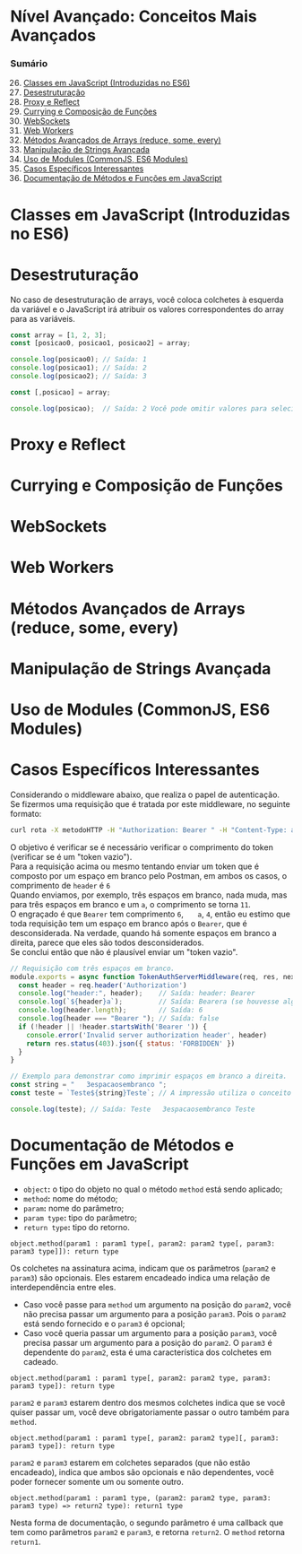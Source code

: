 # Nível Avançado: Conceitos Mais Avançados

### Sumário

26. [Classes em JavaScript (Introduzidas no ES6)](#classes-em-javascript-introduzidas-no-es6)
27. [Desestruturação](#desestruturacao)
28. [Proxy e Reflect](#proxy-e-reflect)
29. [Currying e Composição de Funções](#currying-e-composicao-de-funcoes)
30. [WebSockets](#websockets)
31. [Web Workers](#web-workers)
32. [Métodos Avançados de Arrays (reduce, some, every)](#metodos-avancados-de-arrays-reduce-some-every)
33. [Manipulação de Strings Avançada](#manipulacao-de-strings-avancada)
34. [Uso de Modules (CommonJS, ES6 Modules)](#uso-de-modules-commonjs-es6-modules)
35. [Casos Específicos Interessantes](#casos-especificos-interessantes)
36. [Documentação de Métodos e Funções em JavaScript](#documentacao-de-metodos-e-funcoes-em-javascript)

# <a name = "classes-em-javascript-introduzidas-no-es6"></a> Classes em JavaScript (Introduzidas no ES6)

# <a name = "desestruturacao"></a> Desestruturação

No caso de desestruturação de arrays, você coloca colchetes à esquerda da variável e o JavaScript irá atribuir os valores correspondentes do array para as variáveis.

```JavaScript
const array = [1, 2, 3];
const [posicao0, posicao1, posicao2] = array;

console.log(posicao0); // Saída: 1
console.log(posicao1); // Saída: 2
console.log(posicao2); // Saída: 3

const [,posicao] = array;

console.log(posicao);  // Saída: 2 Você pode omitir valores para selecionar a posição (["espaço vazio", posicao]).
```

# <a name = "proxy-e-reflect"></a> Proxy e Reflect

# <a name = "currying-e-composicao-de-funcoes"></a> Currying e Composição de Funções

# <a name = "websockets"></a> WebSockets

# <a name = "web-workers"></a> Web Workers

# <a name = "metodos-avancados-de-arrays-reduce-some-every"></a> Métodos Avançados de Arrays (reduce, some, every)

# <a name = "manipulacao-de-strings-avancada"></a> Manipulação de Strings Avançada

# <a name = "uso-de-modules-commonjs-es6-modules"></a> Uso de Modules (CommonJS, ES6 Modules)

# <a name = "casos-especificos-interessantes"></a>Casos Específicos Interessantes

Considerando o middleware abaixo, que realiza o papel de autenticação.\
Se fizermos uma requisição que é tratada por este middleware, no seguinte formato:

```bash
curl rota -X metodoHTTP -H "Authorization: Bearer " -H "Content-Type: application/json" -d '{}'
```

O objetivo é verificar se é necessário verificar o comprimento do token (verificar se é um "token vazio").\
Para a requisição acima ou mesmo tentando enviar um token que é composto por um espaço em branco pelo Postman, em ambos os casos, o comprimento de `header` é `6`\
Quando enviamos, por exemplo, três espaços em branco, nada muda, mas para três espaços em branco e um `a`, o comprimento se torna `11`.\
O engraçado é que `Bearer` tem comprimento `6`, `   a`, `4`, então eu estimo que toda requisição tem um espaço em branco após o `Bearer`, que é desconsiderada. Na verdade, quando há somente espaços em branco a direita, parece que eles são todos desconsiderados.\
Se conclui então que não é plausível enviar um "token vazio".

```JavaScript
// Requisição com três espaços em branco.
module.exports = async function TokenAuthServerMiddleware(req, res, next) {  
  const header = req.header('Authorization')
  console.log("header:", header);    // Saída: header: Bearer
  console.log(`${header}a`);         // Saída: Bearera (se houvesse algum espaço em branco, o "a" apareceria depois deles).
  console.log(header.length);        // Saída: 6
  console.log(header === "Bearer "); // Saída: false
  if (!header || !header.startsWith('Bearer ')) {
    console.error('Invalid server authorization header', header)
    return res.status(403).json({ status: 'FORBIDDEN' })
  }
}
```

```JavaScript
// Exemplo para demonstrar como imprimir espaços em branco a direita.
const string = "   3espacaosembranco ";
const teste = `Teste${string}Teste`; // A impressão utiliza o conceito de Template Literals e a interpolação de valores.

console.log(teste); // Saída: Teste   3espacaosembranco Teste
```

# <a name = "documentacao-de-metodos-e-funcoes-em-javascript"></a>Documentação de Métodos e Funções em JavaScript

- `object`**:** o tipo do objeto no qual o método `method` está sendo aplicado;
- `method`**:** nome do método;
- `param`**:** nome do parâmetro;
- `param type`**:** tipo do parâmetro;
- `return type`**:** tipo do retorno.

`object.method(param1 : param1 type[, param2: param2 type[, param3: param3 type]]): return type`

Os colchetes na assinatura acima, indicam que os parâmetros (`param2` e `param3`) são opcionais. Eles estarem encadeado indica uma relação de interdependência entre eles.

- Caso você passe para `method` um argumento na posição do `param2`, você não precisa passar um argumento para a posição `param3`. Pois o `param2` está sendo fornecido e o `param3` é opcional;
- Caso você queria passar um argumento para a posição `param3`, você precisa passar um argumento para a posição do `param2`. O `param3` é dependente do `param2`, esta é uma característica dos colchetes em cadeado.

`object.method(param1 : param1 type[, param2: param2 type, param3: param3 type]): return type`

`param2` e `param3` estarem dentro dos mesmos colchetes indica que se você quiser passar um, você deve obrigatoriamente passar o outro também para `method`.

`object.method(param1 : param1 type[, param2: param2 type][, param3: param3 type]): return type`

`param2` e `param3` estarem em colchetes separados (que não estão encadeado), indica que ambos são opcionais e não dependentes, você poder fornecer somente um ou somente outro.

`object.method(param1 : param1 type, (param2: param2 type, param3: param3 type) => return2 type): return1 type`

Nesta forma de documentação, o segundo parâmetro é uma callback que tem como parâmetros `param2` e `param3`, e retorna `return2`. O `method` retorna `return1`.